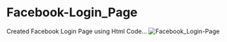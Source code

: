 # Facebook-Login_Page
Created Facebook Login Page using Html Code...
![Facebook_Login-Page](https://github.com/viswajitverma/Facebook-Login_Page/assets/114184311/1bc31c64-d374-494d-95d6-02e30761cec1)
